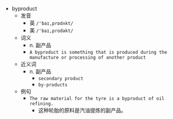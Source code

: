- byproduct
  - 发音
    - 英 `/'baɪ,prɒdʌkt/`
    - 美 `/'baɪ,prɑdəkt/`
  - 词义
    - n. 副产品
    - `A byproduct is something that is produced during the manufacture or processing of another product`
  - 近义词
    - n. 副产品
      - `secondary product`
      - `by-products`
  - 例句
    - `The raw material for the tyre is a byproduct of oil refining.`
      - 这种轮胎的原料是汽油提炼的副产品。

